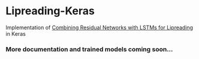 # Lipreading-Keras
Implementation of [Combining Residual Networks with LSTMs for Lipreading](https://arxiv.org/abs/1703.04105) in Keras

### More documentation and trained models coming soon...

